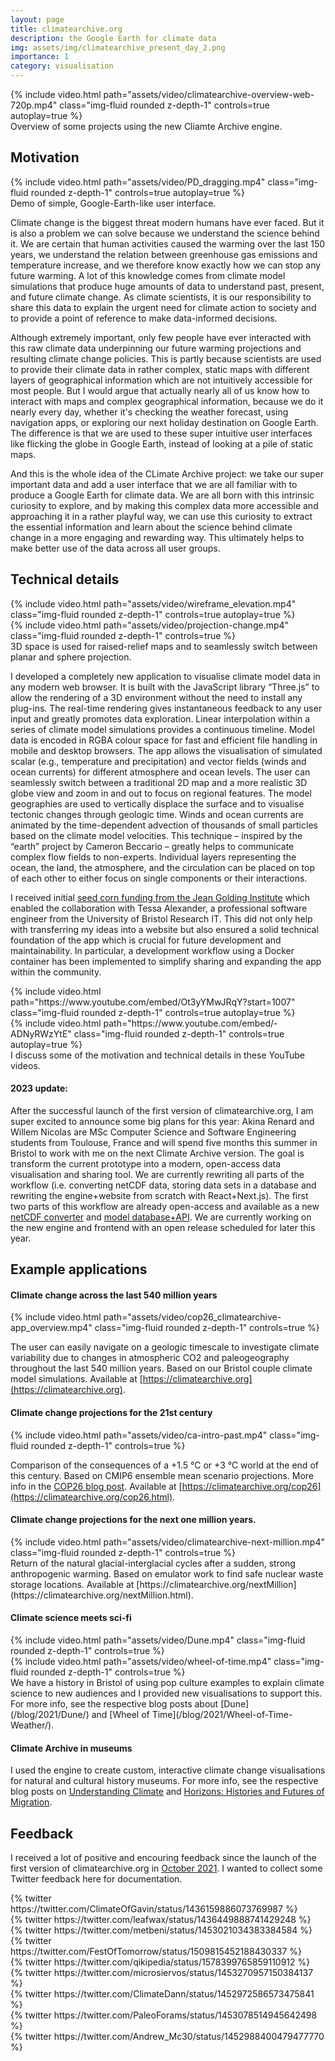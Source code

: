 ```yaml
---
layout: page
title: climatearchive.org
description: the Google Earth for climate data
img: assets/img/climatearchive_present_day_2.png
importance: 1
category: visualisation
---
```


<div class="row mt-3">
    <div class="col-sm mt-3 mt-md-0">
        {% include video.html path="assets/video/climatearchive-overview-web-720p.mp4" class="img-fluid rounded z-depth-1" controls=true autoplay=true %}
    </div>
</div>
<div class="caption">
    Overview of some projects using the new Cliamte Archive engine.
</div>

## Motivation
<div class="row mt-3">
    <div class="col-sm mt-3 mt-md-0">
        {% include video.html path="assets/video/PD_dragging.mp4" class="img-fluid rounded z-depth-1" controls=true autoplay=true %}
    </div>
</div>
<div class="caption">
    Demo of simple, Google-Earth-like user interface.
</div>

Climate change is the biggest threat modern humans have ever faced. But it is also a problem we can solve because we understand the science behind it. We are certain that human activities caused the warming over the last 150 years, we understand the relation between greenhouse gas emissions and temperature increase, and we therefore know exactly how we can stop any future warming. A lot of this knowledge comes from climate model simulations that produce huge amounts of data to understand past, present, and future climate change. As climate scientists, it is our responsibility to share this data to explain the urgent need for climate action to society and to provide a point of reference to make data-informed decisions.

Although extremely important, only few people have ever interacted with this raw climate data underpinning our future warming projections and resulting climate change policies. This is partly because scientists are used to provide their climate data in rather complex, static maps with different layers of geographical information which are not intuitively accessible for most people. But I would argue that actually nearly all of us know how to interact with maps and complex geographical information, because we do it nearly every day, whether it's checking the weather forecast, using navigation apps, or exploring our next holiday destination on Google Earth. The difference is that we are used to these super intuitive user interfaces like flicking the globe in Google Earth, instead of looking at a pile of static maps. 

And this is the whole idea of the CLimate Archive project: we take our super important data and add a user interface that we are all familiar with to produce a Google Earth for climate data. We are all born with this intrinsic curiosity to explore, and by making this complex data more accessible and approaching it in a rather playful way, we can use this curiosity to extract the essential information and learn about the science behind climate change in a more engaging and rewarding way. This ultimately helps to make better use of the data across all user groups. 

## Technical details

<div class="row mt-3">
    <div class="col-sm mt-3 mt-md-0">
        {% include video.html path="assets/video/wireframe_elevation.mp4" class="img-fluid rounded z-depth-1" controls=true autoplay=true %}
    </div>
    <div class="col-sm mt-3 mt-md-0">
        {% include video.html path="assets/video/projection-change.mp4" class="img-fluid rounded z-depth-1" controls=true %}
    </div>
</div>
<div class="caption">
    3D space is used for raised-relief maps and to seamlessly switch between planar and sphere projection.
</div>

I developed a completely new application to visualise climate model data in any modern web browser. It is built with the JavaScript library “Three.js” to allow the rendering of a 3D environment without the need to install any plug-ins. The real-time rendering gives instantaneous feedback to any user input and greatly promotes data exploration. Linear interpolation within a series of climate model simulations provides a continuous timeline. Model data is encoded in RGBA colour space for fast and efficient file handling in mobile and desktop browsers. The app allows the visualisation of simulated scalar (e.g., temperature and precipitation) and vector fields (winds and ocean currents) for different atmosphere and ocean levels. The user can seamlessly switch between a traditional 2D map and a more realistic 3D globe view and zoom in and out to focus on regional features. The model geographies are used to vertically displace the surface and to visualise tectonic changes through geologic time. Winds and ocean currents are animated by the time-dependent advection of thousands of small particles based on the climate model velocities. This technique – inspired by the “earth” project by Cameron Beccario – greatly helps to communicate complex flow fields to non-experts. Individual layers representing the ocean, the land, the atmosphere, and the circulation can be placed on top of each other to either focus on single components or their interactions. 

I received initial [seed corn funding from the Jean Golding Institute](https://jeangoldinginstitute.blogs.bristol.ac.uk/2021/01/07/seed-corn-funding-winner-announcement/) which enabled the collaboration with Tessa Alexander, a professional software engineer from the University of Bristol Research IT. This did not only help with transferring my ideas into a website but also ensured a solid technical foundation of the app which is crucial for future development and maintainability. In particular, a development workflow using a Docker container has been implemented to simplify sharing and expanding the app within the community.

<div class="row mt-3">
    <div class="col-sm mt-3 mt-md-0">
        {% include video.html path="https://www.youtube.com/embed/Ot3yYMwJRqY?start=1007" class="img-fluid rounded z-depth-1" controls=true autoplay=true %}
    </div>
    <div class="col-sm mt-3 mt-md-0">
        {% include video.html path="https://www.youtube.com/embed/-ADNyRWzYtE" class="img-fluid rounded z-depth-1" controls=true autoplay=true %}
    </div>
</div>
<div class="caption">
    I discuss some of the motivation and technical details in these YouTube videos.
</div>

#### 2023 update:
After the successful launch of the first version of climatearchive.org, I am super excited to announce some big plans for this year: Akina Renard and Willem Nicolas are MSc Computer Science and Software Engineering students from Toulouse, France and will spend five months this summer in Bristol to work with me on the next Climate Archive version. The goal is transform the current prototype into a modern, open-access data visualisation and sharing tool. We are currently rewriting all parts of the workflow (i.e. converting netCDF data, storing data sets in a database and rewriting the engine+website from scratch with React+Next.js). The first two parts of this workflow are already open-access and available as a new [netCDF converter](https://github.com/WillemNicolas/nimbus) and [model database+API](https://github.com/WillemNicolas/archive-db). We are currently working on the new engine and frontend with an open release scheduled for later this year.

## Example applications
#### Climate change across the last 540 million years
<div class="row mt-3">
    <div class="col-sm mt-3 mt-md-0">
        {% include video.html path="assets/video/cop26_climatearchive-app_overview.mp4" class="img-fluid rounded z-depth-1" controls=true %}
    </div>
</div>

The user can easily navigate on a geologic timescale to investigate climate variability due to changes in atmospheric CO2 and paleogeography throughout the last 540 million years. Based on our Bristol couple climate model simulations. Available at [https://climatearchive.org](https://climatearchive.org).

#### Climate change projections for the 21st century
<div class="row mt-3">
    <div class="col-sm mt-3 mt-md-0">
        {% include video.html path="assets/video/ca-intro-past.mp4" class="img-fluid rounded z-depth-1" controls=true %}
    </div>
</div>

Comparison of the consequences of a +1.5 °C or +3 °C world at the end of this century. Based on CMIP6 ensemble mean scenario projections. More info in the [COP26 blog post](/blog/2021/COP26/). Available at [https://climatearchive.org/cop26](https://climatearchive.org/cop26.html).

#### Climate change projections for the next one million years.
<div class="row mt-3">
    <div class="col-sm mt-3 mt-md-0">
        {% include video.html path="assets/video/climatearchive-next-million.mp4" class="img-fluid rounded z-depth-1" controls=true %}
    </div>
</div>
Return of the natural glacial-interglacial cycles after a sudden, strong anthropogenic warming. Based on emulator work to find safe nuclear waste storage locations. Available at [https://climatearchive.org/nextMillion](https://climatearchive.org/nextMillion.html).

#### Climate science meets sci-fi
<div class="row mt-3">
    <div class="col-sm mt-3 mt-md-0">
        {% include video.html path="assets/video/Dune.mp4" class="img-fluid rounded z-depth-1" controls=true %}
    </div>
    <div class="col-sm mt-3 mt-md-0">
        {% include video.html path="assets/video/wheel-of-time.mp4" class="img-fluid rounded z-depth-1" controls=true %}
    </div>
</div>
We have a history in Bristol of using pop culture examples to explain climate science to new audiences and I provided new visualisations to support this. For more info, see the respective blog posts about [Dune](/blog/2021/Dune/) and [Wheel of Time](/blog/2021/Wheel-of-Time-Weather/).

#### Climate Archive in museums
I used the engine to create custom, interactive climate change visualisations for natural and cultural history museums. For more info, see the respective blog posts on [Understanding Climate](/blog/2022/exhibition-frankfurt/) and [Horizons: Histories and Futures of Migration](/blog/2021/exhibition-nuremberg/).

## Feedback
I received a lot of positive and encouring feedback since the launch of the first version of climatearchive.org in [October 2021](/blog/2021/public-launch/). I wanted to collect some Twitter feedback here for documentation.

<div class="row justify-content-sm-center">
    <div class="col-sm-4 mt-3 mt-md-0">
        {% twitter https://twitter.com/ClimateOfGavin/status/1436159886073769987 %}
    </div>
    <div class="col-sm-4 mt-3 mt-md-0">
        {% twitter https://twitter.com/leafwax/status/1436449888741429248 %}
    </div>
    <div class="col-sm-4 mt-3 mt-md-0">
        {% twitter https://twitter.com/metbeni/status/1453021034383384584 %}
    </div>

</div>

<div class="row justify-content-sm-center">
    <div class="col-sm-4 mt-3 mt-md-0">
        {% twitter https://twitter.com/FestOfTomorrow/status/1509815452188430337 %}
    </div>
    <div class="col-sm-4 mt-3 mt-md-0">
        {% twitter https://twitter.com/qikipedia/status/1578399765859110912 %}
    </div>
    <div class="col-sm-4 mt-3 mt-md-0">
        {% twitter https://twitter.com/microsiervos/status/1453270957150384137 %}
    </div>

</div>

<div class="row justify-content-sm-center">
    <div class="col-sm-4 mt-3 mt-md-0">
        {% twitter https://twitter.com/ClimateDann/status/1452972586573475841 %}
    </div>
    <div class="col-sm-4 mt-3 mt-md-0">
        {% twitter https://twitter.com/PaleoForams/status/1453078514945642498 %}
    </div>
    <div class="col-sm-4 mt-3 mt-md-0">
        {% twitter https://twitter.com/Andrew_Mc30/status/1452988400479477770 %}
    </div>

</div>

